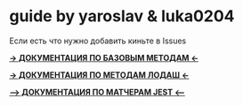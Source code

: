 # guide by yaroslav & luka0204
Если есть что нужно добавить киньте в Issues

[**-> ДОКУМЕНТАЦИЯ ПО БАЗОВЫМ МЕТОДАМ <-**](https://developer.mozilla.org/ru/docs/Web/JavaScript)

[**-> ДОКУМЕНТАЦИЯ ПО МЕТОДАМ ЛОДАШ <-**](https://lodash.com/docs/)

[**--> ДОКУМЕНТАЦИЯ ПО МАТЧЕРАМ JEST <--**](https://jestjs.io/ru/docs/expect)